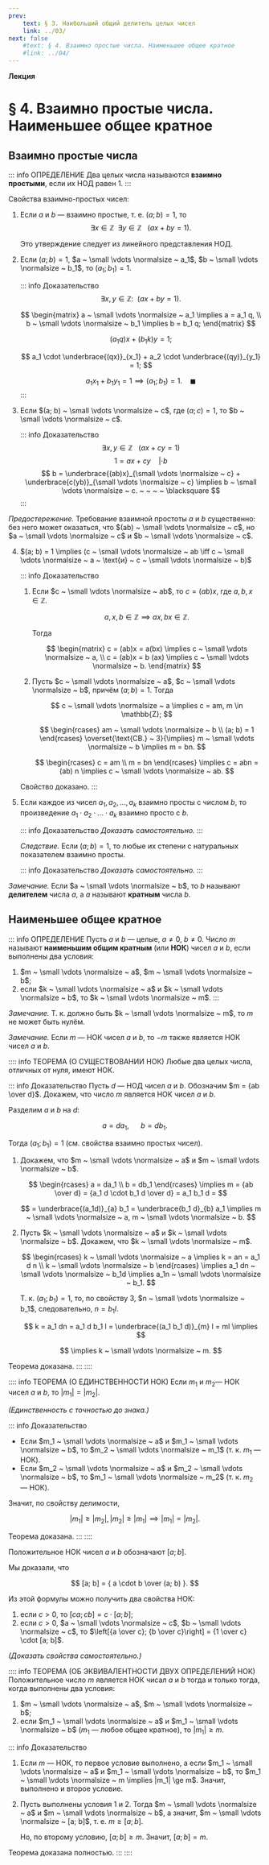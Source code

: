 ```yaml
---
prev:
    text: § 3. Наибольший общий делитель целых чисел
    link: ../03/
next: false
    #text: § 4. Взаимно простые числа. Наименьшее общее кратное
    #link: ../04/
---
```


**Лекция**

# § 4. Взаимно простые числа. Наименьшее общее кратное

## Взаимно простые числа

::: info ОПРЕДЕЛЕНИЕ
Два целых числа называются **взаимно простыми**, если их НОД равен 1.
:::

Свойства взаимно-простых чисел:

1. Если $a$ и $b$ — взаимно простые, т. е. $(a; b) = 1$, то
   $$
   \exists x \in \mathbb{Z} ~ ~ \exists y \in \mathbb{Z} ~ ~ ~ (ax + by = 1).
   $$

   Это утверждение следует из линейного представления НОД.

2. Если $(a; b) = 1$, $a ~ \small \vdots \normalsize ~ a_1$, $b ~ \small \vdots \normalsize ~ b_1$, то $(a_1; b_1) = 1$.

   ::: info Доказательство
   $$
   \exists x, y \in \mathbb{Z}: ~ ~ (ax + by = 1).
   $$

   $$
   \begin{matrix}
   a ~ \small \vdots \normalsize ~ a_1 \implies a = a_1 q, \\
   b ~ \small \vdots \normalsize ~ b_1 \implies b = b_1 q;
   \end{matrix}
   $$

   $$
   (a_1 q) x + (b_1 k) y = 1;
   $$

   $$
   a_1 \cdot \underbrace{(qx)}_{x_1} +
   a_2 \cdot \underbrace{(qy)}_{y_1} = 1;
   $$

   $$
   a_1 x_1 + b_1 y_1 = 1 \implies (a_1; b_1) = 1. ~ ~ ~ ~ \blacksquare
   $$
   :::

3. Если $(a; b) ~ \small \vdots \normalsize ~ c$, где $(a; c) = 1$, то $b ~ \small \vdots \normalsize ~ c$.

   ::: info Доказательство
   $$ \exists x, y \in \mathbb{Z} ~ ~ ~ (ax + cy = 1) $$
   $$ 1 = ax + cy ~ ~ ~ ~ | \cdot b $$
   $$
   b = \underbrace{(ab)x}_{\small \vdots \normalsize ~ c} +
   \underbrace{c(yb)}_{\small \vdots \normalsize ~ c}
   \implies b ~ \small \vdots \normalsize ~ c. ~ ~ ~ ~ \blacksquare
   $$
   :::

*Предостережение.* Требование взаимной простоты $a$ и $b$ существенно: без него может оказаться, что $(ab) ~ \small \vdots \normalsize ~ c$, но $a ~ \small \vdots \normalsize ~ c$ и $b ~ \small \vdots \normalsize ~ c$.

4. $(a; b) = 1 \implies (c ~ \small \vdots \normalsize ~ ab \iff c ~ \small \vdots \normalsize ~ a ~ \text{и} ~ c ~ \small \vdots \normalsize ~ b)$

   ::: info Доказательство
   1. Если $c ~ \small \vdots \normalsize ~ ab$, то $c = (ab)x$, где $a, b, x \in \mathbb{Z}$.
      
      $$
      a, x, b \in \mathbb{Z} \implies ax, bx \in \mathbb{Z}.
      $$

      Тогда

      $$
      \begin{matrix}
      c = (ab)x = a(bx) \implies c ~ \small \vdots \normalsize ~ a, \\
      c = (ab)x = b (ax) \implies c ~ \small \vdots \normalsize ~ b.
      \end{matrix}
      $$
   
   2. Пусть $c ~ \small \vdots \normalsize ~ a$, $c ~ \small \vdots \normalsize ~ b$, причём $(a; b) = 1$. Тогда

      $$
      c ~ \small \vdots \normalsize ~ a \implies c = am, m \in \mathbb{Z};
      $$
      
      $$
      \begin{rcases}
      am ~ \small \vdots \normalsize ~ b \\
      (a; b) = 1
      \end{rcases} \overset{\text{CB.} ~ 3}{\implies} m ~ \small \vdots \normalsize ~ b \implies m = bn.
      $$

      $$
      \begin{rcases}
      c = am \\
      m = bn
      \end{rcases} \implies c = abn = (ab) n \implies c ~ \small \vdots \normalsize ~ ab.
      $$

   Свойство доказано.
   :::

5. Если каждое из чисел $a_1, a_2, ..., a_k$ взаимно просты с числом $b$, то произведение $a_1 \cdot a_2 \cdot ... \cdot a_k$ взаимно просто с $b$.
   
   ::: info Доказательство
   *Доказать самостоятельно.*
   :::

   *Следствие.* Если $(a; b) = 1$, то любые их степени с натуральных показателем взаимно просты.
   
   ::: info Доказательство
   *Доказать самостоятельно.*
   :::

*Замечание.* Если $a ~ \small \vdots \normalsize ~ b$, то $b$ называют **делителем** числа $a$, а $a$ называют **кратным** числа $b$.

## Наименьшее общее кратное

::: info ОПРЕДЕЛЕНИЕ
Пусть $a$ и $b$ — целые, $a \ne 0$, $b \ne 0$. Число $m$ называют **наименьшим общим кратным** (или **НОК**) чисел $a$ и $b$, если выполнены два условия:

1. $m ~ \small \vdots \normalsize ~ a$, $m ~ \small \vdots \normalsize ~ b$;
2. если $k ~ \small \vdots \normalsize ~ a$ и $k ~ \small \vdots \normalsize ~ b$, то $k ~ \small \vdots \normalsize ~ m$.
:::

*Замечание.* Т. к. должно быть $k ~ \small \vdots \normalsize ~ m$, то $m$ не может быть нулём.

*Замечание.* Если $m$ — НОК чисел $a$ и $b$, то $-m$ также является НОК чисел $a$ и $b$.

:::: info ТЕОРЕМА (О СУЩЕСТВОВАНИИ НОК)
Любые два целых числа, отличных от нуля, имеют НОК.

::: info Доказательство
Пусть $d$ — НОД чисел $a$ и $b$. Обозначим $m = {ab \over d}$. Докажем, что число $m$ является НОК чисел $a$ и $b$.

Разделим $a$ и $b$ на $d$:

$$
a = da_1, ~ ~ ~ ~ ~ ~ b = db_1.
$$

Тогда $(a_1; b_1) = 1$ (см. свойства взаимно простых чисел).

1. Докажем, что $m ~ \small \vdots \normalsize ~ a$ и $m ~ \small \vdots \normalsize ~ b$.

   $$
   \begin{rcases}
   a = da_1 \\
   b = db_1
   \end{rcases} \implies
   m = {ab \over d} = {a_1 d \cdot b_1 d \over d} = a_1 b_1 d =
   $$

   $$
   = \underbrace{(a_1d)}_{a} b_1 = \underbrace{b_1 d}_{b} a_1 \implies m ~ \small \vdots \normalsize ~ a, m ~ \small \vdots \normalsize ~ b.
   $$

2. Пусть $k ~ \small \vdots \normalsize ~ a$ и $k ~ \small \vdots \normalsize ~ b$. Докажем, что $k ~ \small \vdots \normalsize ~ m$.

   $$
   \begin{rcases}
   k ~ \small \vdots \normalsize ~ a \implies k = an = a_1 d n \\
   k ~ \small \vdots \normalsize ~ b
   \end{rcases} \implies a_1 dn ~ \small \vdots \normalsize ~ b_1d \implies a_1n ~ \small \vdots \normalsize ~ b_1.
   $$

   Т. к. $(a_1; b_1) = 1$, то, по свойству 3, $n ~ \small \vdots \normalsize ~ b_1$, следовательно, $n = b_1 l$.

   $$
   k = a_1 dn = a_1 d b_1 l = \underbrace{(a_1 b_1 d)}_{m} l = ml \implies
   $$

   $$
   \implies k ~ \small \vdots \normalsize ~ m.
   $$

Теорема доказана.
:::
::::

:::: info ТЕОРЕМА (О ЕДИНСТВЕННОСТИ НОК)
Если $m_1$ и $m_2$— НОК чисел $a$ и $b$, то $|m_1| = |m_2|$.

*(Единственность с точностью до знака.)*

::: info Доказательство
* Если $m_1 ~ \small \vdots \normalsize ~ a$ и $m_1 ~ \small \vdots \normalsize ~ b$, то $m_2 ~ \small \vdots \normalsize ~ m_1$ (т. к. $m_1$ — НОК).
* Если $m_2 ~ \small \vdots \normalsize ~ a$ и $m_2 ~ \small \vdots \normalsize ~ b$, то $m_1 ~ \small \vdots \normalsize ~ m_2$ (т. к. $m_2$ — НОК).

Значит, по свойству делимости,

$$
|m_1| \ge |m_2|, |m_2| \ge |m_1| \implies |m_1| = |m_2|.
$$

Теорема доказана.
:::
::::

Положительное НОК чисел $a$ и $b$ обозначают $[a; b]$.

Мы доказали, что

$$
[a; b] = { a \cdot b \over (a; b) }.
$$

Из этой формулы можно получить два свойства НОК:

1. если $c > 0$, то $[ca; cb] = c \cdot [a; b]$;
2. если $c > 0$, $a ~ \small \vdots \normalsize ~ c$, $b ~ \small \vdots \normalsize ~ c$, то $\left[{a \over c}; {b \over c}\right] = {1 \over c} \cdot [a; b]$.

*(Доказать свойства самостоятельно.)*

:::: info ТЕОРЕМА (ОБ ЭКВИВАЛЕНТНОСТИ ДВУХ ОПРЕДЕЛЕНИЙ НОК)
Положительное число $m$ является НОК чисал $a$ и $b$ тогда и только тогда, когда выполнены два условия:
1. $m ~ \small \vdots \normalsize ~ a$, $m ~ \small \vdots \normalsize ~ b$;
2. если $m_1 ~ \small \vdots \normalsize ~ a$ и $m_1 ~ \small \vdots \normalsize ~ b$ ($m_1$ — любое общее кратное), то $|m_1| \ge m$.

::: info Доказательство
1. Если $m$ — НОК, то первое условие выполнено, а если $m_1 ~ \small \vdots \normalsize ~ a$ и $m_1 ~ \small \vdots \normalsize ~ b$, то $m_1 ~ \small \vdots \normalsize ~ m \implies |m_1| \ge m$. Значит, выполнено и второе условие.

2. Пусть выполнены условия 1 и 2. Тогда $m ~ \small \vdots \normalsize ~ a$ и $m ~ \small \vdots \normalsize ~ b$, а значит, $m ~ \small \vdots \normalsize ~ [a; b]$, т. е. $m \ge [a;b]$.

   Но, по второму условию, $[a; b] \ge m$. Значит, $[a; b] = m$.

Теорема доказана полностью.
:::
::::